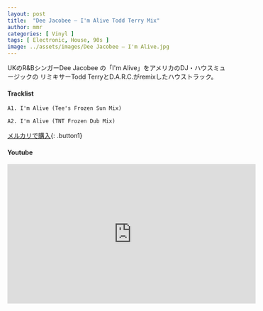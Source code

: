 ```yaml
---
layout: post
title:  "Dee Jacobee – I'm Alive Todd Terry Mix"
author: mmr
categories: [ Vinyl ]
tags: [ Electronic, House, 90s ]
image: ../assets/images/Dee Jacobee – I'm Alive.jpg
---
```


UKのR&BシンガーDee Jacobee の「I'm Alive」をアメリカのDJ・ハウスミュージックの
リミキサーTodd TerryとD.A.R.C.がremixしたハウストラック。

#### Tracklist
```md
A1. I'm Alive (Tee's Frozen Sun Mix)

A2. I'm Alive (TNT Frozen Dub Mix)
```

[メルカリで購入](https://jp.mercari.com/item/m16492109605?afid=6142608987){: .button1}

#### Youtube
<iframe width="560" height="315" src="https://www.youtube.com/embed/H5636EYv1Bg?si=_TKF9owrrlyt5HYx" title="YouTube video player" frameborder="0" allow="accelerometer; autoplay; clipboard-write; encrypted-media; gyroscope; picture-in-picture; web-share" referrerpolicy="strict-origin-when-cross-origin" allowfullscreen></iframe>